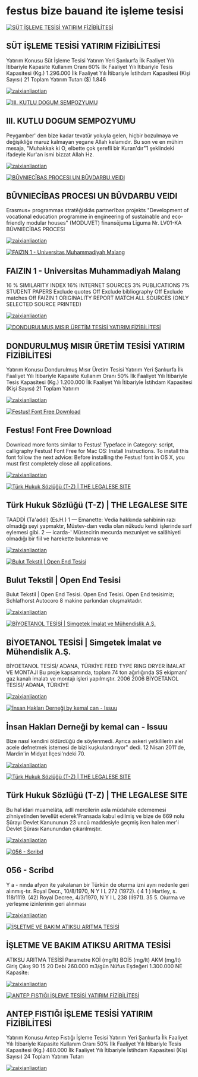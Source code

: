 # festus bize bauand ite işleme tesisi
<a href="https://mnn.zoosnet.net/LR/Chatpre.aspx?id=MNN94995150&p=https://topgrinding.com/" target="_blank">![SÜT İŞLEME TESİSİ YATIRIM FİZİBİLİTESİ](https://github.com/technlg/images/blob/main/19.jpg)</a>
## SÜT İŞLEME TESİSİ YATIRIM FİZİBİLİTESİ
Yatırım Konusu Süt İşleme Tesisi Yatırım Yeri Şanlıurfa İlk Faaliyet Yılı İtibariyle Kapasite Kullanım Oranı 60% İlk Faaliyet Yılı İtibariyle Tesis Kapasitesi (Kg.) 1.296.000 İlk Faaliyet Yılı İtibariyle İstihdam Kapasitesi (Kişi Sayısı) 21 Toplam Yatırım Tutarı ($) 1.846
<a href="https://mnn.zoosnet.net/LR/Chatpre.aspx?id=MNN94995150&p=https://topgrinding.com/" target="_blank"><img src="https://github.com/technlg/images/raw/main/chat11.jpg" alt="zaixianliaotian"/></a><a href="//whatsapp.shibangsoft.com/WhatsApp.php" ><img src="https://github.com/technlg/images/raw/main/chat11.png" alt=""></a>
<a href="https://mnn.zoosnet.net/LR/Chatpre.aspx?id=MNN94995150&p=https://topgrinding.com/" target="_blank">![III. KUTLU DOGUM SEMPOZYUMU](https://github.com/technlg/images/blob/main/47.jpg)</a>
## III. KUTLU DOGUM SEMPOZYUMU
Peygamber' den bize kadar tevatür yoluyla gelen, hiçbir bozulmaya ve değişikliğe maruz kalmayan yegane Allah kelamıdır. Bu son ve en mühim mesaja, "Muhakkak ki O, elbette çok şerefli bir Kuran'dır"1 şeklindeki ifadeyle Kur'an ismi bizzat Allah Hz.
<a href="https://mnn.zoosnet.net/LR/Chatpre.aspx?id=MNN94995150&p=https://topgrinding.com/" target="_blank"><img src="https://github.com/technlg/images/raw/main/chat11.jpg" alt="zaixianliaotian"/></a><a href="//whatsapp.shibangsoft.com/WhatsApp.php" ><img src="https://github.com/technlg/images/raw/main/chat11.png" alt=""></a>
<a href="https://mnn.zoosnet.net/LR/Chatpre.aspx?id=MNN94995150&p=https://topgrinding.com/" target="_blank">![BŪVNIECĪBAS PROCESI UN BŪVDARBU VEIDI](https://github.com/technlg/images/blob/main/17.jpg)</a>
## BŪVNIECĪBAS PROCESI UN BŪVDARBU VEIDI
Erasmus+ programmas stratēģiskās partnerības projekts "Development of vocational education programme in engineering of sustainable and eco-friendly modular houses" (MODUVET) finansējuma Līguma Nr. LV01-KA BŪVNIECĪBAS PROCESI
<a href="https://mnn.zoosnet.net/LR/Chatpre.aspx?id=MNN94995150&p=https://topgrinding.com/" target="_blank"><img src="https://github.com/technlg/images/raw/main/chat11.jpg" alt="zaixianliaotian"/></a><a href="//whatsapp.shibangsoft.com/WhatsApp.php" ><img src="https://github.com/technlg/images/raw/main/chat11.png" alt=""></a>
<a href="https://mnn.zoosnet.net/LR/Chatpre.aspx?id=MNN94995150&p=https://topgrinding.com/" target="_blank">![FAIZIN 1 - Universitas Muhammadiyah Malang](https://github.com/technlg/images/blob/main/19.jpg)</a>
## FAIZIN 1 - Universitas Muhammadiyah Malang
16 % SIMILARITY INDEX 16% INTERNET SOURCES 3% PUBLICATIONS 7% STUDENT PAPERS Exclude quotes Off Exclude bibliography Off Exclude matches Off FAIZIN 1 ORIGINALITY REPORT MATCH ALL SOURCES (ONLY SELECTED SOURCE PRINTED)
<a href="https://mnn.zoosnet.net/LR/Chatpre.aspx?id=MNN94995150&p=https://topgrinding.com/" target="_blank"><img src="https://github.com/technlg/images/raw/main/chat11.jpg" alt="zaixianliaotian"/></a><a href="//whatsapp.shibangsoft.com/WhatsApp.php" ><img src="https://github.com/technlg/images/raw/main/chat11.png" alt=""></a>
<a href="https://mnn.zoosnet.net/LR/Chatpre.aspx?id=MNN94995150&p=https://topgrinding.com/" target="_blank">![DONDURULMUŞ MISIR ÜRETİM TESİSİ YATIRIM FİZİBİLİTESİ](https://github.com/technlg/images/blob/main/44.jpg)</a>
## DONDURULMUŞ MISIR ÜRETİM TESİSİ YATIRIM FİZİBİLİTESİ
Yatırım Konusu Dondurulmuş Mısır Üretim Tesisi Yatırım Yeri Şanlıurfa İlk Faaliyet Yılı İtibariyle Kapasite Kullanım Oranı 50% İlk Faaliyet Yılı İtibariyle Tesis Kapasitesi (Kg.) 1.200.000 İlk Faaliyet Yılı İtibariyle İstihdam Kapasitesi (Kişi Sayısı) 21 Toplam Yatırım
<a href="https://mnn.zoosnet.net/LR/Chatpre.aspx?id=MNN94995150&p=https://topgrinding.com/" target="_blank"><img src="https://github.com/technlg/images/raw/main/chat11.jpg" alt="zaixianliaotian"/></a><a href="//whatsapp.shibangsoft.com/WhatsApp.php" ><img src="https://github.com/technlg/images/raw/main/chat11.png" alt=""></a>
<a href="https://mnn.zoosnet.net/LR/Chatpre.aspx?id=MNN94995150&p=https://topgrinding.com/" target="_blank">![Festus! Font Free Download](https://github.com/technlg/images/blob/main/12.jpg)</a>
## Festus! Font Free Download
Download more fonts similar to Festus! Typeface in Category: script, calligraphy Festus! Font Free for Maс OS: Install Instructions. To install this font follow the next advice: Before installing the Festus! font in OS X, you must first completely close all applications.
<a href="https://mnn.zoosnet.net/LR/Chatpre.aspx?id=MNN94995150&p=https://topgrinding.com/" target="_blank"><img src="https://github.com/technlg/images/raw/main/chat11.jpg" alt="zaixianliaotian"/></a><a href="//whatsapp.shibangsoft.com/WhatsApp.php" ><img src="https://github.com/technlg/images/raw/main/chat11.png" alt=""></a>
<a href="https://mnn.zoosnet.net/LR/Chatpre.aspx?id=MNN94995150&p=https://topgrinding.com/" target="_blank">![Türk Hukuk Sözlüğü (T-Z) | THE LEGALESE SITE](https://github.com/technlg/images/blob/main/5.jpg)</a>
## Türk Hukuk Sözlüğü (T-Z) | THE LEGALESE SITE
TAADDİ (Ta'addi) (Es.H.) 1 — Emanette: Vedia hakkında sahibinin razı olmadığı şeyi yapmaktır, Müstev-daın vedia olan nükudu kendi işlerinde sarf eylemesi gibi. 2 — icarda-' Müstecirin mecurda mezuniyet ve salâhiyeti olmadığı bir fiil ve harekette bulunması ve 
<a href="https://mnn.zoosnet.net/LR/Chatpre.aspx?id=MNN94995150&p=https://topgrinding.com/" target="_blank"><img src="https://github.com/technlg/images/raw/main/chat11.jpg" alt="zaixianliaotian"/></a><a href="//whatsapp.shibangsoft.com/WhatsApp.php" ><img src="https://github.com/technlg/images/raw/main/chat11.png" alt=""></a>
<a href="https://mnn.zoosnet.net/LR/Chatpre.aspx?id=MNN94995150&p=https://topgrinding.com/" target="_blank">![Bulut Tekstil | Open End Tesisi](https://github.com/technlg/images/blob/main/35.jpg)</a>
## Bulut Tekstil | Open End Tesisi
Bulut Tekstil | Open End Tesisi. Open End Tesisi. Open End tesisimiz; Schlafhorst Autocoro 8 makine parkından oluşmaktadır.
<a href="https://mnn.zoosnet.net/LR/Chatpre.aspx?id=MNN94995150&p=https://topgrinding.com/" target="_blank"><img src="https://github.com/technlg/images/raw/main/chat11.jpg" alt="zaixianliaotian"/></a><a href="//whatsapp.shibangsoft.com/WhatsApp.php" ><img src="https://github.com/technlg/images/raw/main/chat11.png" alt=""></a>
<a href="https://mnn.zoosnet.net/LR/Chatpre.aspx?id=MNN94995150&p=https://topgrinding.com/" target="_blank">![BİYOETANOL TESİSİ | Simgetek İmalat ve Mühendislik A.Ş.](https://github.com/technlg/images/blob/main/50.jpg)</a>
## BİYOETANOL TESİSİ | Simgetek İmalat ve Mühendislik A.Ş.
BİYOETANOL TESİSİ/ ADANA, TÜRKİYE FEED TYPE RING DRYER İMALAT VE MONTAJI Bu proje kapsamında, toplam 74 ton ağırlığında SS ekipman/ gaz kanalı imalatı ve montajı işleri yapılmıştır. 2006 2006 BİYOETANOL TESİSİ/ ADANA, TÜRKİYE
<a href="https://mnn.zoosnet.net/LR/Chatpre.aspx?id=MNN94995150&p=https://topgrinding.com/" target="_blank"><img src="https://github.com/technlg/images/raw/main/chat11.jpg" alt="zaixianliaotian"/></a><a href="//whatsapp.shibangsoft.com/WhatsApp.php" ><img src="https://github.com/technlg/images/raw/main/chat11.png" alt=""></a>
<a href="https://mnn.zoosnet.net/LR/Chatpre.aspx?id=MNN94995150&p=https://topgrinding.com/" target="_blank">![İnsan Hakları Derneği by kemal can - Issuu](https://github.com/technlg/images/blob/main/26.jpg)</a>
## İnsan Hakları Derneği by kemal can - Issuu
Bize nasıl kendini öldürdüğü de söylenmedi. Ayrıca askeri yetkililerin alel acele defnetmek istemesi de bizi kuşkulandırıyor" dedi. 12 Nisan 2011'de, Mardin'in Midyat İlçesi'ndeki 70.
<a href="https://mnn.zoosnet.net/LR/Chatpre.aspx?id=MNN94995150&p=https://topgrinding.com/" target="_blank"><img src="https://github.com/technlg/images/raw/main/chat11.jpg" alt="zaixianliaotian"/></a><a href="//whatsapp.shibangsoft.com/WhatsApp.php" ><img src="https://github.com/technlg/images/raw/main/chat11.png" alt=""></a>
<a href="https://mnn.zoosnet.net/LR/Chatpre.aspx?id=MNN94995150&p=https://topgrinding.com/" target="_blank">![Türk Hukuk Sözlüğü (T-Z) | THE LEGALESE SITE](https://github.com/technlg/images/blob/main/6.jpg)</a>
## Türk Hukuk Sözlüğü (T-Z) | THE LEGALESE SITE
Bu hal idari muamelâta, adlî mercilerin asla müdahale edememesi zihniyetinden tevellüt ederek'Fransada kabul edilmiş ve bize de 669 nolu Şûrayı Devlet Kanununun 23 uncü maddesiyle geçmiş iken halen mer'i Devlet Şûrası Kanunundan çıkarılmıştır.
<a href="https://mnn.zoosnet.net/LR/Chatpre.aspx?id=MNN94995150&p=https://topgrinding.com/" target="_blank"><img src="https://github.com/technlg/images/raw/main/chat11.jpg" alt="zaixianliaotian"/></a><a href="//whatsapp.shibangsoft.com/WhatsApp.php" ><img src="https://github.com/technlg/images/raw/main/chat11.png" alt=""></a>
<a href="https://mnn.zoosnet.net/LR/Chatpre.aspx?id=MNN94995150&p=https://topgrinding.com/" target="_blank">![056 - Scribd](https://github.com/technlg/images/blob/main/20.jpg)</a>
## 056 - Scribd
Y a - nında afyon ite yakalanan bir Türkün de oturma izni aynı nedenle geri alınmış-tır. Royal Decr., 10/8/1970, N Y I L 272 (1972). ( 4 1 ) Hartley, s. 118/1119. (42) Royal Decree, 4/3/1970, N Y I L 238 (Iİ971). 35 5. Oiurma ve yerleşme izinlerinin geri alınması
<a href="https://mnn.zoosnet.net/LR/Chatpre.aspx?id=MNN94995150&p=https://topgrinding.com/" target="_blank"><img src="https://github.com/technlg/images/raw/main/chat11.jpg" alt="zaixianliaotian"/></a><a href="//whatsapp.shibangsoft.com/WhatsApp.php" ><img src="https://github.com/technlg/images/raw/main/chat11.png" alt=""></a>
<a href="https://mnn.zoosnet.net/LR/Chatpre.aspx?id=MNN94995150&p=https://topgrinding.com/" target="_blank">![İŞLETME VE BAKIM ATIKSU ARITMA TESİSİ](https://github.com/technlg/images/blob/main/32.jpg)</a>
## İŞLETME VE BAKIM ATIKSU ARITMA TESİSİ
ATIKSU ARITMA TESİSİ Parametre KOİ (mg/lt) BOİ5 (mg/lt) AKM (mg/lt) Giriş  Çıkış 90 15 20 Debi 260.000 m3/gün Nüfus Eşdeğeri 1.300.000 NE Kapasite:
<a href="https://mnn.zoosnet.net/LR/Chatpre.aspx?id=MNN94995150&p=https://topgrinding.com/" target="_blank"><img src="https://github.com/technlg/images/raw/main/chat11.jpg" alt="zaixianliaotian"/></a><a href="//whatsapp.shibangsoft.com/WhatsApp.php" ><img src="https://github.com/technlg/images/raw/main/chat11.png" alt=""></a>
<a href="https://mnn.zoosnet.net/LR/Chatpre.aspx?id=MNN94995150&p=https://topgrinding.com/" target="_blank">![ANTEP FISTIĞI İŞLEME TESİSİ YATIRIM FİZİBİLİTESİ](https://github.com/technlg/images/blob/main/12.jpg)</a>
## ANTEP FISTIĞI İŞLEME TESİSİ YATIRIM FİZİBİLİTESİ
Yatırım Konusu Antep Fıstığı İşleme Tesisi Yatırım Yeri Şanlıurfa İlk Faaliyet Yılı İtibariyle Kapasite Kullanım Oranı 50% İlk Faaliyet Yılı İtibariyle Tesis Kapasitesi (Kg.) 480.000 İlk Faaliyet Yılı İtibariyle İstihdam Kapasitesi (Kişi Sayısı) 24 Toplam Yatırım Tutarı
<a href="https://mnn.zoosnet.net/LR/Chatpre.aspx?id=MNN94995150&p=https://topgrinding.com/" target="_blank"><img src="https://github.com/technlg/images/raw/main/chat11.jpg" alt="zaixianliaotian"/></a><a href="//whatsapp.shibangsoft.com/WhatsApp.php" ><img src="https://github.com/technlg/images/raw/main/chat11.png" alt=""></a>
